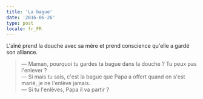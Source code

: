 ```yaml
---
title: 'La bague'
date: '2016-06-26'
type: post
locale: fr_FR
---
```


L'aîné prend la douche avec sa mère et prend conscience qu'elle a gardé son alliance.

<!-- more -->

> — Maman, pourquoi tu gardes ta bague dans la douche ? Tu peux pas l'enlever ?  
> — Si mais tu sais, c'est la bague que Papa a offert quand on s'est marié, je ne l'enlève jamais.  
> — Si tu l'enlèves, Papa il va partir ?
